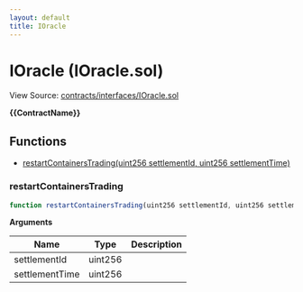```yaml
---
layout: default
title: IOracle
---
```


# IOracle (IOracle.sol)

View Source: [contracts/interfaces/IOracle.sol](../contracts/interfaces/IOracle.sol)

**{{ContractName}}**

## Functions

- [restartContainersTrading(uint256 settlementId, uint256 settlementTime)](#restartcontainerstrading)

### restartContainersTrading

```js
function restartContainersTrading(uint256 settlementId, uint256 settlementTime) external nonpayable
```

**Arguments**

| Name        | Type           | Description  |
| ------------- |------------- | -----|
| settlementId | uint256 |  | 
| settlementTime | uint256 |  | 

